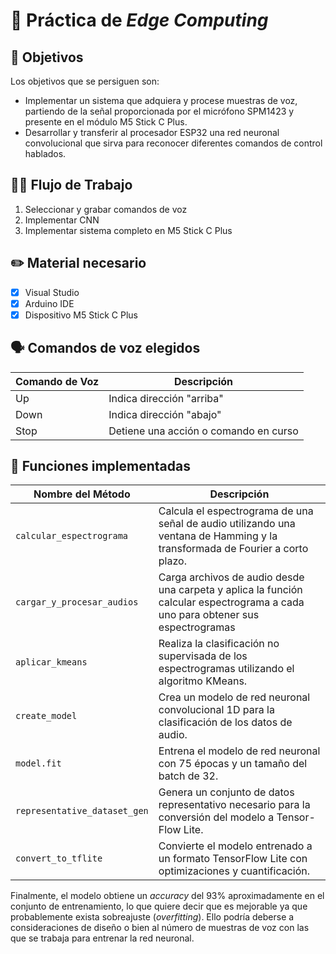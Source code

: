 # 🛜 Práctica de _Edge Computing_

## 🎯 Objetivos

Los objetivos que se persiguen son:

* Implementar un sistema que adquiera y procese muestras de voz, partiendo de la señal proporcionada por el micrófono SPM1423 y presente en el módulo M5 Stick C Plus.
* Desarrollar y transferir al procesador ESP32 una red neuronal convolucional que sirva para reconocer diferentes comandos de control hablados.

## 👩‍🏭 Flujo de Trabajo

1. Seleccionar y grabar comandos de voz
2. Implementar CNN
3. Implementar sistema completo en M5 Stick C Plus


## ✏️ Material necesario

- [x] Visual Studio
- [x] Arduino IDE
- [x] Dispositivo M5 Stick C Plus

## 🗣️ Comandos de voz elegidos

| Comando de Voz | Descripción                                |
|----------------|--------------------------------------------|
| Up       | Indica dirección "arriba"            |
| Down         | Indica dirección "abajo"            |
| Stop         | Detiene una acción o comando en curso  |


## 👾 Funciones implementadas

| Nombre del Método  | Descripción |
|--------------------|-------------|
| `calcular_espectrograma` | Calcula el espectrograma de una señal de audio utilizando una ventana de Hamming y la transformada de Fourier a corto plazo. |
| `cargar_y_procesar_audios` | Carga archivos de audio desde una carpeta y aplica la función calcular espectrograma a cada uno para obtener sus espectrogramas |
| `aplicar_kmeans` | Realiza la clasificación no supervisada de los espectrogramas utilizando el algoritmo KMeans. |
| `create_model` | Crea un modelo de red neuronal convolucional 1D para la clasificación de los datos de audio. |
| `model.fit` | Entrena el modelo de red neuronal con 75 épocas y un tamaño del batch de 32. |
| `representative_dataset_gen` | Genera un conjunto de datos representativo necesario para la conversión del modelo a Tensor-Flow Lite. |
| `convert_to_tflite` | Convierte el modelo entrenado a un formato TensorFlow Lite con optimizaciones y cuantificación. |

Finalmente, el modelo obtiene un _accuracy_ del 93% aproximadamente en el conjunto de entrenamiento, lo que quiere decir que es mejorable ya que probablemente
exista sobreajuste (_overfitting_). Ello podría deberse a consideraciones de diseño o bien al número de muestras de voz con las que se trabaja para entrenar la red neuronal.
